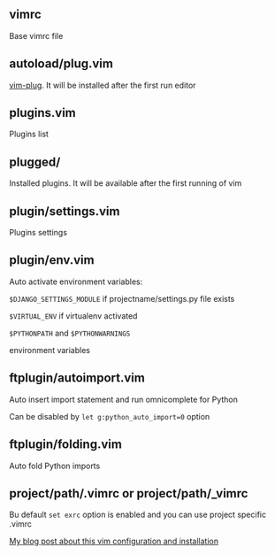 ## vimrc

Base vimrc file

## autoload/plug.vim

[vim-plug](https://github.com/junegunn/vim-plug). It will be installed after the first run editor

## plugins.vim

Plugins list

## plugged/

Installed plugins. It will be available after the first running of vim

## plugin/settings.vim

Plugins settings

## plugin/env.vim

Auto activate environment variables:

``$DJANGO_SETTINGS_MODULE`` if projectname/settings.py file exists

``$VIRTUAL_ENV`` if virtualenv activated

``$PYTHONPATH`` and ``$PYTHONWARNINGS``

environment variables

## ftplugin/autoimport.vim

Auto insert import statement and run omnicomplete for Python

Can be disabled by ``let g:python_auto_import=0`` option

## ftplugin/folding.vim

Auto fold Python imports

## project/path/.vimrc or project/path/_vimrc

Bu default ``set exrc`` option is enabled and you can use project specific .vimrc

[My blog post about this vim configuration and installation](http://bit.ly/1NzFrBK)
